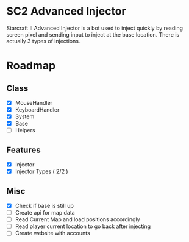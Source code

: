 # SC2 Advanced Injector

Starcraft II Advanced Injector is a bot used to inject quickly by reading screen pixel and sending input to inject at the base location.
There is actually 3 types of injections.

# Roadmap

## Class

 * [x] MouseHandler
 * [x] KeyboardHandler
 * [x] System
 * [x] Base
 * [ ] Helpers
 
## Features

 * [x] Injector 
 * [x] Injector Types ( 2/2 )

## Misc
 * [x] Check if base is still up
 * [ ] Create api for map data
 * [ ] Read Current Map and load positions accordingly
 * [ ] Read player current location to go back after injecting
 * [ ] Create website with accounts

